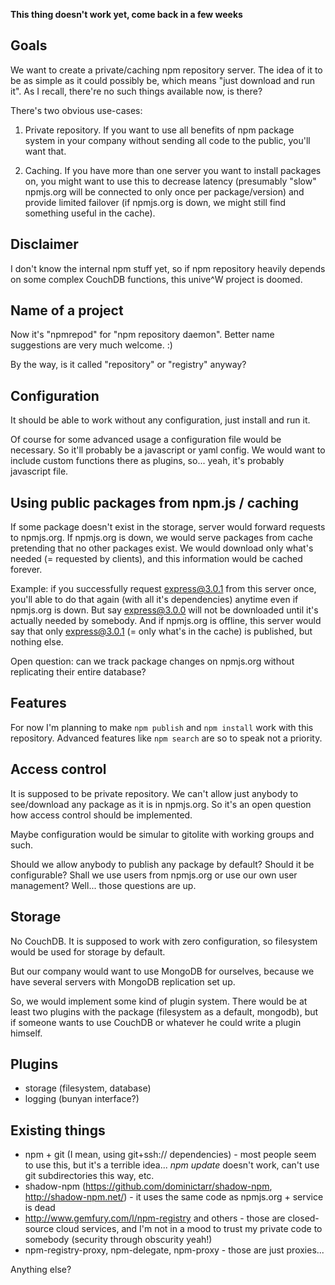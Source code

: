 **This thing doesn't work yet, come back in a few weeks**

## Goals

We want to create a private/caching npm repository server. The idea of it to be as simple as it could possibly be, which means "just download and run it". As I recall, there're no such things available now, is there?

There's two obvious use-cases:

1. Private repository. If you want to use all benefits of npm package system in your company without sending all code to the public, you'll want that.

2. Caching. If you have more than one server you want to install packages on, you might want to use this to decrease latency (presumably "slow" npmjs.org will be connected to only once per package/version) and provide limited failover (if npmjs.org is down, we might still find something useful in the cache).

## Disclaimer

I don't know the internal npm stuff yet, so if npm repository heavily depends on some complex CouchDB functions, this unive^W project is doomed.

## Name of a project

Now it's "npmrepod" for "npm repository daemon". Better name suggestions are very much welcome. :)

By the way, is it called "repository" or "registry" anyway?

## Configuration

It should be able to work without any configuration, just install and run it.

Of course for some advanced usage a configuration file would be necessary. So it'll probably be a javascript or yaml config. We would want to include custom functions there as plugins, so... yeah, it's probably javascript file.

## Using public packages from npm.js / caching

If some package doesn't exist in the storage, server would forward requests to npmjs.org. If npmjs.org is down, we would serve packages from cache pretending that no other packages exist. We would download only what's needed (= requested by clients), and this information would be cached forever.

Example: if you successfully request express@3.0.1 from this server once, you'll able to do that again (with all it's dependencies) anytime even if npmjs.org is down. But say express@3.0.0 will not be downloaded until it's actually needed by somebody. And if npmjs.org is offline, this server would say that only express@3.0.1 (= only what's in the cache) is published, but nothing else.

Open question: can we track package changes on npmjs.org without replicating their entire database?

## Features

For now I'm planning to make `npm publish` and `npm install` work with this repository. Advanced features like `npm search` are so to speak not a priority.

## Access control

It is supposed to be private repository. We can't allow just anybody to see/download any package as it is in npmjs.org. So it's an open question how access control should be implemented.

Maybe configuration would be simular to gitolite with working groups and such.

Should we allow anybody to publish any package by default? Should it be configurable? Shall we use users from npmjs.org or use our own user management? Well... those questions are up.

## Storage

No CouchDB. It is supposed to work with zero configuration, so filesystem would be used for storage by default.

But our company would want to use MongoDB for ourselves, because we have several servers with MongoDB replication set up.

So, we would implement some kind of plugin system. There would be at least two plugins with the package (filesystem as a default, mongodb), but if someone wants to use CouchDB or whatever he could write a plugin himself.

## Plugins

- storage (filesystem, database)
- logging (bunyan interface?)

## Existing things

- npm + git (I mean, using git+ssh:// dependencies) - most people seem to use this, but it's a terrible idea... *npm update* doesn't work, can't use git subdirectories this way, etc.
- shadow-npm (https://github.com/dominictarr/shadow-npm, http://shadow-npm.net/) - it uses the same code as npmjs.org + service is dead
- http://www.gemfury.com/l/npm-registry and others - those are closed-source cloud services, and I'm not in a mood to trust my private code to somebody (security through obscurity yeah!)
- npm-registry-proxy, npm-delegate, npm-proxy - those are just proxies...

Anything else?

